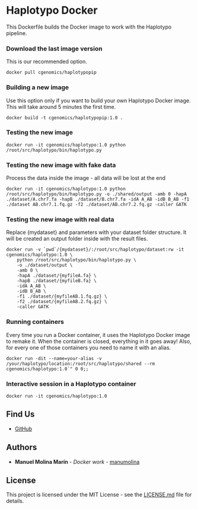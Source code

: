 # Haplotypo Docker
This Dockerfile builds the Docker image to work with the Haplotypo pipeline.

### Download the last image version
This is our recommended option.
```shell
docker pull cgenomics/haplotypopip
```

### Building a new image
Use this option only if you want to build your own Haplotypo Docker image. 
This will take around 5 minutes the first time.
```shell
docker build -t cgenomics/haplotypopip:1.0 .
```

### Testing the new image
```shell
docker run -it cgenomics/haplotypo:1.0 python /root/src/haplotypo/bin/haplotypo.py
```

### Testing the new image with fake data
Process the data inside the image - all data will be lost at the end
```shell
docker run -it cgenomics/haplotypo:1.0 python /root/src/haplotypo/bin/haplotypo.py -o ./shared/output -amb 0 -hapA ./dataset/A.chr7.fa -hapB ./dataset/B.chr7.fa -idA A_AB -idB B_AB -f1 ./dataset AB.chr7.1.fq.gz -f2 ./dataset/AB.chr7.2.fq.gz -caller GATK
```

### Testing the new image with real data
Replace {mydataset} and parameters with your dataset folder structure.
It will be created an output folder inside with the result files.
```shell
docker run -v `pwd`/{mydataset}/:/root/src/haplotypo/dataset:rw -it cgenomics/haplotypo:1.0 \
	python /root/src/haplotypo/bin/haplotypo.py \
	-o ./dataset/output \
	-amb 0 \
	-hapA ./dataset/{myfileA.fa} \
	-hapB ./dataset/{myfileB.fa} \
	-idA A_AB \
	-idB B_AB \
	-f1 ./dataset/{myfileAB.1.fq.gz} \
	-f2 ./dataset/{myfileAB.2.fq.gz} \
	-caller GATK
```

### Running containers

Every time you run a Docker container, it uses the Haplotypo Docker image to remake it.
When the container is closed, everything in it goes away! 
Also, for every one of those containers you need to name it with an alias.

```shell
docker run -dit --name=your-alias -v /your/haplotypo/location:/root/src/haplotypo/shared --rm cgenomics/haplotypo:1.0`" 0 0;;
```

### Interactive session in a Haplotypo container
```shell
docker run -it cgenomics/haplotypo:1.0
```

## Find Us 
* [GitHub](https://github.com/Gabaldonlab)

## Authors 

* **Manuel Molina Marín** - *Docker work* - [manumolina](https://github.com/manumolina)

## License 

This project is licensed under the MIT License - see the [LICENSE.md](LICENSE.md) file for details.
